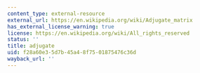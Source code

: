 ```yaml
---
content_type: external-resource
external_url: https://en.wikipedia.org/wiki/Adjugate_matrix
has_external_license_warning: true
license: https://en.wikipedia.org/wiki/All_rights_reserved
status: ''
title: adjugate
uid: f28a60e3-5d7b-45a4-8f75-01875476c36d
wayback_url: ''
---
```

